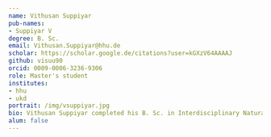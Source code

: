 ```yaml
---
name: Vithusan Suppiyar
pub-names:
- Suppiyar V
degree: B. Sc.
email: Vithusan.Suppiyar@hhu.de
scholar: https://scholar.google.de/citations?user=kGXzV64AAAAJ
github: visuu90
orcid: 0009-0006-3236-9306
role: Master's student
institutes:
- hhu
- ukd
portrait: /img/vsuppiyar.jpg
bio: Vithusan Suppiyar completed his B. Sc. in Interdisciplinary Natural Sciences with a focus on Biology at the Heinrich-Heine-University Düsseldorf in 2022. He wrote his bachelor’s thesis "Genome-wide identification and characterization of SET-domain containing genes in Solanum tuberosum" under the supervision of Dr. Venkata Suresh Bonthala and Prof. Dr. Benjamin Stich at the Institute of Quantitative Genetics and Genomics of Plants. He then joined Prof. Dr. Marschall’s group as a master’s student at the University Hospital of Düsseldorf. In his master’s thesis, Vithusan works with sequencing data obtained from long-read isoform sequencing (Iso-Seq) to uncover the transcriptional dynamics of cancer-associated genes. He is currently developing a computational pipeline, called IsoHunter for transcript identification and functional characterization of cancer-specific RNA isoforms in the novel regions of the first complete human reference genome T2T-CHM13.
alum: false
---
```


